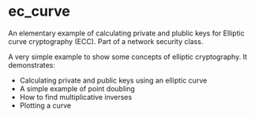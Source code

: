 # ec_curve
An elementary example of calculating private and plublic keys for Elliptic curve cryptography (ECC). Part of a network security class.

A very simple example to show some concepts of elliptic cryptography. It demonstrates:
* Calculating private and public keys using an elliptic curve
* A simple example of point doubling
* How to find multiplicative inverses
* Plotting a curve
